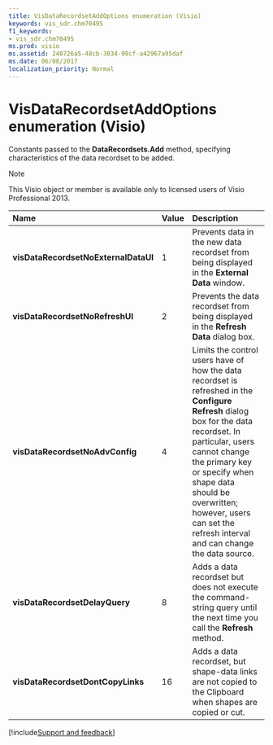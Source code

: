 ```yaml
---
title: VisDataRecordsetAddOptions enumeration (Visio)
keywords: vis_sdr.chm70495
f1_keywords:
- vis_sdr.chm70495
ms.prod: visio
ms.assetid: 240726a5-48cb-3034-99cf-a42967a95daf
ms.date: 06/08/2017
localization_priority: Normal
---
```



# VisDataRecordsetAddOptions enumeration (Visio)

Constants passed to the  **DataRecordsets.Add** method, specifying characteristics of the data recordset to be added.


> [!NOTE] 
> This Visio object or member is available only to licensed users of Visio Professional 2013.



|Name|Value|Description|
|:-----|:-----|:-----|
| **visDataRecordsetNoExternalDataUI**|1|Prevents data in the new data recordset from being displayed in the  **External Data** window.|
| **visDataRecordsetNoRefreshUI**|2|Prevents the data recordset from being displayed in the  **Refresh Data** dialog box.|
| **visDataRecordsetNoAdvConfig**|4|Limits the control users have of how the data recordset is refreshed in the  **Configure Refresh** dialog box for the data recordset. In particular, users cannot change the primary key or specify when shape data should be overwritten; however, users can set the refresh interval and can change the data source.|
| **visDataRecordsetDelayQuery**|8|Adds a data recordset but does not execute the command-string query until the next time you call the  **Refresh** method.|
| **visDataRecordsetDontCopyLinks**|16|Adds a data recordset, but shape-data links are not copied to the Clipboard when shapes are copied or cut.|

[!include[Support and feedback](~/includes/feedback-boilerplate.md)]